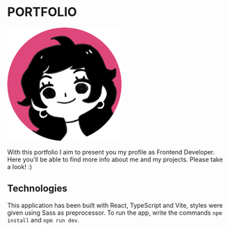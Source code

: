# PORTFOLIO

![Icon of myself](/public/icon.png)

With this portfolio I aim to present you my profile as Frontend Developer. Here you'll be able to find more info about me and my projects. Please take a look! :)

## Technologies

This application has been built with React, TypeScript and Vite, styles were given using Sass as preprocessor. To run the app, write the commands `npm install` and `npm run dev`.
